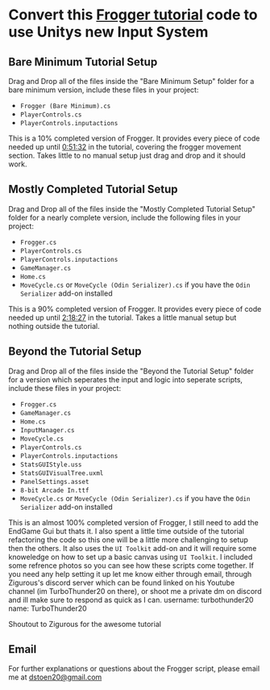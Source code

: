 # Convert this [Frogger tutorial](https://www.youtube.com/watch?v=GxlxZ5q__Tc&t) code to use Unitys new Input System

## Bare Minimum Tutorial Setup

Drag and Drop all of the files inside the "Bare Minimum Setup" folder for a bare minimum version, include these files in your project:

- `Frogger (Bare Minimum).cs`
- `PlayerControls.cs`
- `PlayerControls.inputactions`

This is a 10% completed version of Frogger. It provides every piece of code needed up until [0:51:32](https://youtu.be/GxlxZ5q__Tc?si=IwRe5YcFsOCC25dQ&t=3082) in the tutorial, covering the frogger movement section. Takes little to no manual setup just drag and drop and it should work.

## Mostly Completed Tutorial Setup

Drag and Drop all of the files inside the "Mostly Completed Tutorial Setup" folder for a nearly complete version, include the following files in your project:

- `Frogger.cs`
- `PlayerControls.cs`
- `PlayerControls.inputactions`
- `GameManager.cs`
- `Home.cs`
- `MoveCycle.cs` or `MoveCycle (Odin Serializer).cs` if you have the `Odin Serializer` add-on installed

This is a 90% completed version of Frogger. It provides every piece of code needed up until [2:18:27](https://youtu.be/GxlxZ5q__Tc?si=k-xLhMrlN-F8yW6h&t=8307) in the tutorial. Takes a little manual setup but nothing outside the tutorial.

## Beyond the Tutorial Setup

Drag and Drop all of the files inside the "Beyond the Tutorial Setup" folder for a version which seperates the input and logic into seperate scripts, include these files in your project:

- `Frogger.cs`
- `GameManager.cs`
- `Home.cs`
- `InputManager.cs`
- `MoveCycle.cs`
- `PlayerControls.cs`
- `PlayerControls.inputactions`
- `StatsGUIStyle.uss`
- `StatsGUIVisualTree.uxml`
- `PanelSettings.asset`
- `8-bit Arcade In.ttf`
- `MoveCycle.cs` or `MoveCycle (Odin Serializer).cs` if you have the `Odin Serializer` add-on installed

This is an almost 100% completed version of Frogger, I still need to add the EndGame Gui but thats it. I also spent a little time outside of the tutorial refactoring the code so this one will be a little more challenging to setup then the others. It also uses the `UI Toolkit` add-on and it will require some knoweledge on how to set up a basic canvas using `UI Toolkit`. I included some refrence photos so you can see how these scripts come together. If you need any help setting it up let me know either through email, through Zigurous's discord server which can be found linked on his Youtube channel (im TurboThunder20 on there), or shoot me a private dm on discord and ill make sure to respond as quick as I can. username: turbothunder20 name: TurboThunder20

Shoutout to Zigurous for the awesome tutorial

## Email

For further explanations or questions about the Frogger script, please email me at [dstoen20@gmail.com](mailto:dstoen20@gmail.com)
